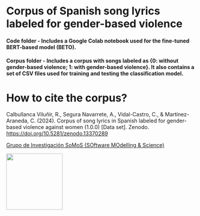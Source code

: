 # Corpus of Spanish song lyrics labeled for gender-based violence

#### Code folder - Includes a Google Colab notebook used for the fine-tuned BERT-based model (BETO).  
#### Corpus folder - Includes a corpus with songs labeled as {0: without gender-based violence; 1: with gender-based violence}. It also contains a set of CSV files used for training and testing the classification model.  

# How to cite the corpus?
Calbullanca Viluñir, R., Segura Navarrete, A., Vidal-Castro, C., & Martínez-Araneda, C. (2024). Corpus of song lyrics in Spanish labeled for gender-based violence against women (1.0.0) [Data set]. Zenodo. https://doi.org/10.5281/zenodo.13370289


[Grupo de Investigación SoMoS (SOftware MOdelling & Science)](https://dsi.face.ubiobio.cl/somos/)

<img src="./images/somos_ubb.jpeg" width="150px" /> 
